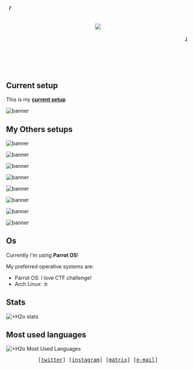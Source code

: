 <!-- Xh4hn Aesthetic GitHub Profile -->
<div align="justify">

<!-- Profile -->
<p align="left"><strong><samp>「</samp></strong></p>
  <p align="center">
    <samp>
      <br>
        <image src="https://readme-typing-svg.herokuapp.com?font=Iosevka&duration=7000&size=21&color=6791c9&pause=1000&width=500&height=40&lines=I'm+%2BH2o%2C+an+Enthusiastic+and+CTF+player+➊">      
      <br>
    </samp>
  </p>
<p align="right"><strong><samp>」</samp></strong></p>

<br>

<h2></h2><br>

## Current setup

This is my [**current setup**](https://github.com/mazh2o/Dotfiles)

![banner](https://raw.githubusercontent.com/mazh2o/mazh2o/main/vault/setup-current.png)
  
## My Others setups

![banner](https://raw.githubusercontent.com/mazh2o/mazh2o/main/vault/parrot.png)

![banner](https://raw.githubusercontent.com/mazh2o/mazh2o/main/vault/dracula.png)

![banner](https://raw.githubusercontent.com/mazh2o/mazh2o/main/vault/i3.png)

![banner](https://raw.githubusercontent.com/mazh2o/mazh2o/main/vault/moom.png)
 
![banner](https://raw.githubusercontent.com/mazh2o/mazh2o/main/vault/1_4978887859466404501.png)
  
![banner](https://raw.githubusercontent.com/mazh2o/mazh2o/main/vault/setup-old.png)  

![banner](https://raw.githubusercontent.com/mazh2o/mazh2o/main/vault/1_4978887859466404498.png)

![banner](https://raw.githubusercontent.com/mazh2o/mazh2o/main/vault/1_4978887859466404505.png)


  
## Os

Currently i'm using **Parrot OS**! 

My preferred operative systems are:

- Parrot OS: I love CTF challenge!
- Arch Linux: ♔

## Stats

![+H2o stats](https://github-readme-stats.vercel.app/api?username=mazh2o&show_icons=true&theme=react&include_all_commits=true)  
  
## Most used languages

![+H2o Most Used Languages](https://github-readme-stats.vercel.app/api/top-langs/?username=mazh2o&theme=react&layout=compact&hide=HTML)

<!-- Contact Me -->
<p align="center">
  <samp>
    [<a href="#">twitter</a>]
    [<a href="#">instagram</a>]
    [<a href="#">matrix</a>]
    [<a href="#">e-mail</a>]
  </samp>
</p>
